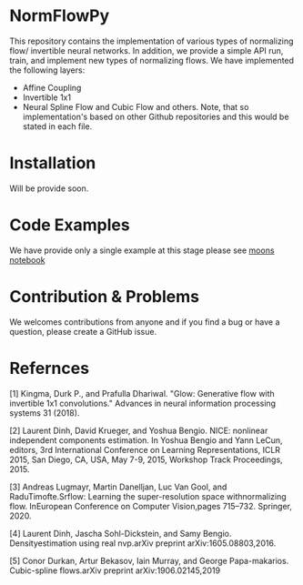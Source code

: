 # NormFlowPy
This repository contains the implementation of various types of normalizing flow/ invertible neural networks. In addition, we provide a simple API run, train, and implement new types of normalizing flows.
We have implemented the following layers:
* Affine Coupling
* Invertible 1x1 
* Neural Spline Flow and Cubic Flow
and others. Note, that so implementation's based on other Github repositories and this would be stated in each file.
# Installation
Will be provide soon. 
# Code Examples 
We have provide only a single example at this stage please see [moons notebook](https://github.com/haihabi/NormFlowPy/blob/main/examples/moons_glow_example.ipynb)
# Contribution & Problems

We welcomes contributions from anyone and if you find a bug or have a question, please create a GitHub issue.

# Refernces

[1] Kingma, Durk P., and Prafulla Dhariwal. "Glow: Generative flow with invertible 1x1 convolutions." Advances in neural information processing systems 31 (2018).

[2] Laurent Dinh, David Krueger, and Yoshua Bengio. NICE: nonlinear independent components estimation. In Yoshua Bengio and Yann LeCun, editors, 3rd International Conference on
Learning Representations, ICLR 2015, San Diego, CA, USA, May 7-9, 2015, Workshop Track Proceedings, 2015.

[3] Andreas Lugmayr, Martin Danelljan, Luc Van Gool, and RaduTimofte.Srflow:  Learning  the  super-resolution  space  withnormalizing flow. InEuropean Conference on Computer Vision,pages 715–732. Springer, 2020.

[4]  Laurent Dinh, Jascha Sohl-Dickstein, and Samy Bengio. Densityestimation  using  real  nvp.arXiv preprint arXiv:1605.08803,2016.

[5] Conor Durkan, Artur Bekasov, Iain Murray, and George Papa-makarios. Cubic-spline flows.arXiv preprint arXiv:1906.02145,2019

